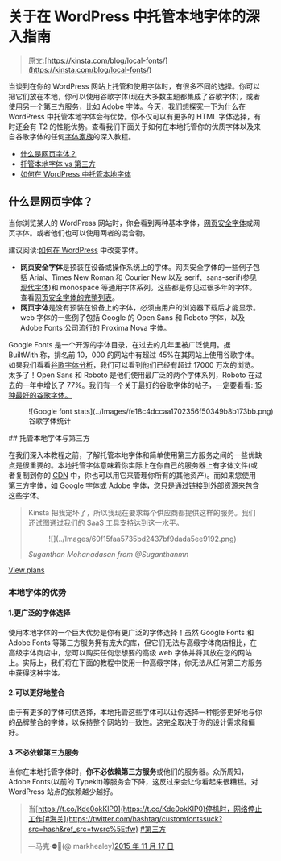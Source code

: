 # 关于在 WordPress 中托管本地字体的深入指南

> 原文:[https://kinsta.com/blog/local-fonts/](https://kinsta.com/blog/local-fonts/)

当谈到在你的 WordPress 网站上托管和使用字体时，有很多不同的选择。你可以把它们放在本地，你可以使用谷歌字体(现在大多数主题都集成了谷歌字体)，或者使用另一个第三方服务，比如 Adobe 字体。今天，我们想探究一下为什么在 WordPress 中托管本地字体会有优势。你不仅可以有更多的 HTML 字体选择，有时还会有 T2 的性能优势。查看我们下面关于如何在本地托管你的优质字体以及来自谷歌字体的任何[字体家族](https://kinsta.com/blog/best-programming-fonts/)的深入教程。

*   [什么是网页字体？](#web-fonts)
*   [托管本地字体 vs 第三方](#local-fonts-vs-3rd-party)
*   [如何在 WordPress 中托管本地字体](#host-local-fonts-wordpress)

## 什么是网页字体？

当你浏览某人的 WordPress 网站时，你会看到两种基本字体，[网页安全字体](https://kinsta.com/blog/web-safe-fonts/)或网页字体。或者他们也可以使用两者的混合物。

建议阅读:[如何在 WordPress](https://kinsta.com/blog/how-to-change-font-in-wordpress/) 中改变字体。

*   **网页安全字体**是预装在设备或操作系统上的字体。网页安全字体的一些例子包括 Arial、Times New Roman 和 Courier New 以及 serif、sans-serif(参见[现代字体](https://kinsta.com/blog/modern-fonts/))和 monospace 等通用字体系列。这些都是你见过很多年的字体。查看[网页安全字体的完整列表](https://kinsta.com/blog/web-safe-fonts/)。
*   **网页字体**是没有预装在设备上的字体，必须由用户的浏览器下载后才能显示。web 字体的一些例子包括 Google 的 Open Sans 和 Roboto 字体，以及 Adobe Fonts 公司流行的 Proxima Nova 字体。

Google Fonts 是一个开源的字体目录，在过去的几年里被广泛使用。据 BuiltWith 称，排名前 10，000 的网站中有超过 45%在其网站上使用谷歌字体。如果我们看看[谷歌字体分析](https://fonts.google.com/analytics)，我们可以看到他们已经有超过 17000 万次的浏览。太多了！Open Sans 和 Roboto 是他们使用最广泛的两个字体系列，Roboto 在过去的一年中增长了 77%。我们有一个关于最好的谷歌字体的帖子，一定要看看: [15 种最好的谷歌字体。](https://kinsta.com/blog/best-google-fonts/)

<figure id="attachment_13987" aria-describedby="caption-attachment-13987" style="width: 2597px" class="wp-caption aligncenter">![Google font stats](../Images/fe18c4dccaa1702356f50349b8b173bb.png)

<figcaption id="caption-attachment-13987" class="wp-caption-text">谷歌字体统计</figcaption>

</figure>

 <kinsta-advanced-cta language="en_US" type-int-post="9545" type-int-position="0">## 托管本地字体与第三方

在我们深入本教程之前，了解托管本地字体和简单使用第三方服务之间的一些优缺点是很重要的。本地托管字体意味着你实际上在你自己的服务器上有字体文件(或者复制到你的 [CDN](https://kinsta.com/blog/wordpress-cdn/) 中，你也可以用它来管理你所有的其他资产)。而如果您使用第三方字体，如 Google 字体或 Adobe 字体，您只是通过链接到外部资源来包含这些字体。

<link rel="stylesheet" href="https://kinsta.com/wp-content/themes/kinsta/dist/components/ctas/cta-mini.css?ver=2e932b8aba3918bfb818">

<aside class="sidebar-cta">

> Kinsta 把我宠坏了，所以我现在要求每个供应商都提供这样的服务。我们还试图通过我们的 SaaS 工具支持达到这一水平。
> 
> <footer class="wp-block-kinsta-client-quote__footer">
> 
> <figure class="wp-block-kinsta-client-quote__avatar">![](../Images/60f15faa5735bd2437bf9dada5ee9192.png)</figure>
> 
> <cite class="wp-block-kinsta-client-quote__cite">Suganthan Mohanadasan from @Suganthanmn</cite></footer>

[View plans](https://kinsta.com/plans/)</aside>

### 本地字体的优势

#### 1.更广泛的字体选择

使用本地字体的一个巨大优势是你有更广泛的字体选择！虽然 Google Fonts 和 Adobe Fonts 等第三方服务拥有庞大的库，但它们无法与高级字体商店相比，在高级字体商店中，您可以购买任何您想要的高级 web 字体并将其放在您的网站上。实际上，我们将在下面的教程中使用一种高级字体，你无法从任何第三方服务中获得这种字体。

#### 2.可以更好地整合

由于有更多的字体可供选择，本地托管这些字体可以让你选择一种能够更好地与你的品牌整合的字体，以保持整个网站的一致性。这完全取决于你的设计需求和偏好。

#### 3.不必依赖第三方服务

当你在本地托管字体时，**你不必依赖第三方服务**或他们的服务器。众所周知，Adobe Fonts(以前的 Typekit)等服务会下降，这反过来会让你看起来很糟糕。对 WordPress 站点的依赖越少越好。

> 当[https://t.co/Kde0okKlP0](https://t.co/Kde0okKlP0)停机时，网络停止工作[#海关](https://twitter.com/hashtag/customfontssuck?src=hash&ref_src=twsrc%5Etfw) [#第三方](https://twitter.com/hashtag/3rdpartyjs?src=hash&ref_src=twsrc%5Etfw)
> 
> —马克·⛔️🐝(@ markhealey)[2015 年 11 月 17 日](https://twitter.com/markhealey/status/666484210090176513?ref_src=twsrc%5Etfw)</kinsta-advanced-cta>